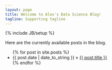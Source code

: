 ```yaml
---
layout: page
title: Welcome to Alex's Data Science Blog!
tagline: Supporting tagline
---
```

{% include JB/setup %}

Here are the currently available posts in the blog.

<ul class="posts">
  {% for post in site.posts %}
    <li><span>{{ post.date | date_to_string }}</span> &raquo; <a href="{{ BASE_PATH }}{{ post.url }}">{{ post.title }}</a></li>
  {% endfor %}
</ul>
